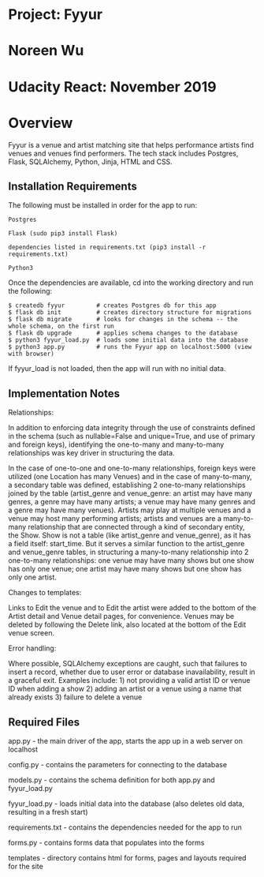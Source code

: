 # Project: Fyyur
# Noreen Wu 
# Udacity React: November 2019

# Overview

Fyyur is a venue and artist matching site that helps performance artists find venues and venues
find performers. The tech stack includes Postgres, Flask, SQLAlchemy, Python, Jinja, HTML and CSS.

## Installation Requirements

The following must be installed in order for the app to run:

    Postgres

    Flask (sudo pip3 install Flask)

    dependencies listed in requirements.txt (pip3 install -r requirements.txt)

    Python3

Once the dependencies are available, cd into the working directory and run the following:

    $ createdb fyyur         # creates Postgres db for this app
    $ flask db init          # creates directory structure for migrations
    $ flask db migrate       # looks for changes in the schema -- the whole schema, on the first run
    $ flask db upgrade       # applies schema changes to the database
    $ python3 fyyur_load.py  # loads some initial data into the database 
    $ python3 app.py         # runs the Fyyur app on localhost:5000 (view with browser)


If fyyur_load is not loaded, then the app will run with no initial data.


## Implementation Notes

Relationships: 

In addition to enforcing data integrity through the use of constraints defined in the schema
(such as nullable=False and unique=True, and use of primary and foreign keys), identifying the one-to-many and
many-to-many relationships was key driver in structuring the data. 

In the case of one-to-one and one-to-many relationships, foreign keys were utilized (one Location has many Venues)
and in the case of many-to-many, a secondary table was defined, establishing 2 one-to-many relationships
joined by the table (artist_genre and venue_genre: an artist may have many genres, a genre may have many
artists; a venue may have many genres and a genre may have many venues). Artists may play at multiple venues
and a venue may host many performing artists; artists and venues are a many-to-many relationship that are
connected through a kind of secondary entity, the Show. Show is not a table (like artist_genre and venue_genre),
as it has a field itself: start_time. But it serves a similar function to the artist_genre and venue_genre
tables, in structuring a many-to-many relationship into 2 one-to-many relationships: one venue may
have many shows but one show has only one venue; one artist may have many shows but one show has only one artist.

Changes to templates: 

Links to Edit the venue and to Edit the artist were added to the bottom of the Artist detail and 
Venue detail pages, for convenience. Venues may be deleted by following the Delete link, also located at
the bottom of the Edit venue screen.


Error handling:

Where possible, SQLAlchemy exceptions are caught, such that failures to insert a record, whether due
to user error or database inavailability, result in a graceful exit. Examples include:
    1) not providing a valid artist ID or venue ID when adding a show
    2) adding an artist or a venue using a name that already exists
    3) failure to delete a venue
    

## Required Files

app.py - the main driver of the app, starts the app up in a web server on localhost

config.py - contains the parameters for connecting to the database

models.py - contains the schema definition for both app.py and fyyur_load.py

fyyur_load.py - loads initial data into the database (also deletes old data, resulting in a fresh start)

requirements.txt - contains the dependencies needed for the app to run

forms.py - contains forms data that populates into the forms

templates - directory contains html for forms, pages and layouts required for the site

